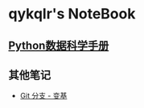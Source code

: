 # qykqlr's NoteBook


## [Python数据科学手册](Python数据科学手册/index.md)

## 其他笔记

* [Git 分支 - 变基](everything/Git分支-变基.md)

